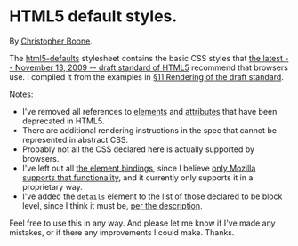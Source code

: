 # HTML5 default styles. #

By [Christopher Boone][1].

The [html5-defaults][3] stylesheet contains the basic CSS styles that [the latest -- November 13, 2009 -- draft standard of HTML5][4] recommend that browsers use. I compiled it from the examples in [&sect;11 Rendering of the draft standard][2].

Notes:

- I've removed all references to [elements][5] and [attributes][6] that have been deprecated in HTML5.
- There are additional rendering instructions in the spec that cannot be represented in abstract CSS.
- Probably not all the CSS declared here is actually supported by browsers.
- I've left out all [the element bindings][7], since I believe [only Mozilla supports that functionality][8], and it currently
only supports it in a proprietary way.
- I've added the `details` element to the list of those declared to be block level, since I think it must be, [per the description][9].

Feel free to use this in any way. And please let me know if I've made any mistakes, or if there any improvements I could make. Thanks.


[1]: http://hypsometry.com
[2]: http://www.whatwg.org/specs/web-apps/current-work/multipage/rendering.html#the-css-user-agent-style-sheet-and-presentational-hints
[3]: http://github.com/cboone/hypsometric-css/blob/master/html5/html5-defaults.css
[4]: http://www.whatwg.org/specs/web-apps/current-work/multipage/index.html
[5]: http://www.w3.org/TR/html5-diff/#absent-elements
[6]: http://www.w3.org/TR/html5-diff/#absent-attributes
[7]: http://www.whatwg.org/specs/web-apps/current-work/multipage/rendering.html#bindings
[8]: https://developer.mozilla.org/En/CSS/-moz-binding
[9]: http://www.whatwg.org/specs/web-apps/current-work/multipage/interactive-elements.html#the-details-element